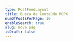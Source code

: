 ```yaml
---
type: PostFeedLayout
title: Busca de Conteúdo MCPX
numOfPostsPerPage: 10
enableSearch: true
slug: nova pág
isDraft: false
---
```

